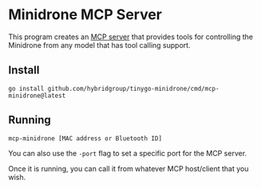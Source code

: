 # Minidrone MCP Server

This program creates an [MCP server](https://modelcontextprotocol.io/overview) that provides tools for controlling the Minidrone from any model that has tool calling support.

## Install

```shell
go install github.com/hybridgroup/tinygo-minidrone/cmd/mcp-minidrone@latest
```

## Running

```shell
mcp-minidrone [MAC address or Bluetooth ID]
```

You can also use the `-port` flag to set a specific port for the MCP server.

Once it is running, you can call it from whatever MCP host/client that you wish.
